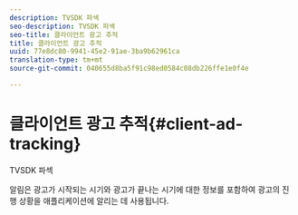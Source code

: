 ```yaml
---
description: TVSDK 파섹
seo-description: TVSDK 파섹
seo-title: 클라이언트 광고 추적
title: 클라이언트 광고 추적
uuid: 77e8dc80-9941-45e2-91ae-3ba9b62961ca
translation-type: tm+mt
source-git-commit: 040655d8ba5f91c98ed0584c08db226ffe1e0f4e

---
```



# 클라이언트 광고 추적{#client-ad-tracking}

TVSDK 파섹

알림은 광고가 시작되는 시기와 광고가 끝나는 시기에 대한 정보를 포함하여 광고의 진행 상황을 애플리케이션에 알리는 데 사용됩니다.
